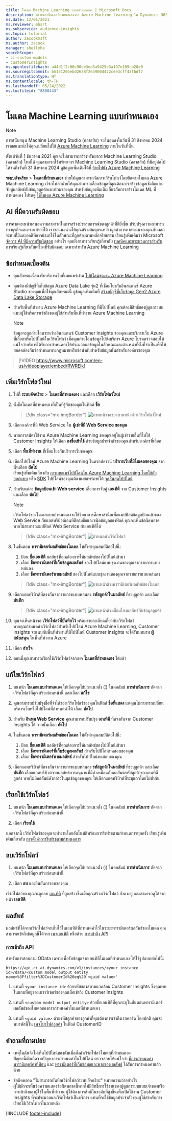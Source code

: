 ```yaml
---
title: โมเดล Machine Learning แบบกำหนดเอง | Microsoft Docs
description: ทำงานกับโมเดลที่กำหนดเองจาก Azure Machine Learning ใน Dynamics 365 Customer Insights
ms.date: 12/01/2021
ms.reviewer: mhart
ms.subservice: audience-insights
ms.topic: tutorial
author: zacookmsft
ms.author: zacook
manager: shellyha
searchScope:
- ci-custom-models
- customerInsights
ms.openlocfilehash: a44d1f2c00c90de3ed5a9425e3a197e109cb28e0
ms.sourcegitcommit: b515120bebd2638f2639004422cee3cff42fbdf7
ms.translationtype: HT
ms.contentlocale: th-TH
ms.lasthandoff: 05/24/2022
ms.locfileid: "8800443"
---
```

# <a name="custom-machine-learning-models"></a>โมเดล Machine Learning แบบกำหนดเอง

> [!NOTE]
> การสนับสนุน Machine Learning Studio (คลาสสิก) จะสิ้นสุดลงในวันที่ 31 สิงหาคม 2024 เราขอแนะนำให้คุณเปลี่ยนไปใช้ [Azure Machine Learning](/azure/machine-learning/overview-what-is-azure-machine-learning) ภายในวันที่นั้น
>
> ตั้งแต่วันที่ 1 ธันวาคม 2021 คุณจะไม่สามารถสร้างทรัพยากร Machine Learning Studio (คลาสสิก) ใหม่ได้ คุณสามารถใช้ทรัพยากร Machine Learning Studio (คลาสสิก) ที่มีอยู่ต่อไปได้จนถึงวันที่ 31 สิงหาคม 2024 ดูข้อมูลเพิ่มเติมได้ที่ [ย้ายไปยัง Azure Machine Learning](/azure/machine-learning/migrate-overview)


**ระบบอัจฉริยะ** > **โมเดลที่กำหนดเอง** ช่วยให้คุณสามารถจัดการเวิร์กโฟลว์โดยยึดตามโมเดล Azure Machine Learning เวิร์กโฟลว์ช่วยให้คุณสามารถเลือกข้อมูลที่คุณต้องการสร้างข้อมูลเชิงลึกและจับคู่ผลลัพธ์กับข้อมูลลูกค้าแบบรวมของคุณ สำหรับข้อมูลเพิ่มเติมเกี่ยวกับการสร้างโมเดล ML ที่กำหนดเอง โปรดดู [ใช้โมเดล Azure Machine Learning](azure-machine-learning-experiments.md)

## <a name="responsible-ai"></a>AI ที่มีความรับผิดชอบ

การคาดคะเนนำเสนอความสามารถในการสร้างประสบการณ์ของลูกค้าที่ดียิ่งขึ้น ปรับปรุงความสามารถทางธุรกิจและกระแสรายได้ เราขอแนะนำงให้คุณสร้างสมดุลระหว่างมูลค่าการคาดคะเนของคุณกับผลกระทบที่มีและอคติที่อาจนำมาใช้ในลักษณะที่ถูกต้องตามหลักจริยธรรม เรียนรู้เพิ่มเติมว่า Microsoft [จัดการ AI ที่มีความรับผิดชอบ](https://www.microsoft.com/ai/responsible-ai?activetab=pivot1%3aprimaryr6) อย่างไร คุณยังสามารถเรียนรู้เกี่ยวกับ [เทคนิคและกระบวนการสำหรับการเรียนรู้เกี่ยวกับเครื่องที่รับผิดชอบ](/azure/machine-learning/concept-responsible-ml) เฉพาะสำหรับ Azure Machine Learning

## <a name="prerequisites"></a>ข้อกำหนดเบื้องต้น

- คุณลักษณะนี้รองรับบริการเว็บที่เผยแพร่ผ่าน [ไปป์ไลน์ชุดงาน Azure Machine Learning](/azure/machine-learning/concept-ml-pipelines)

- คุณต้องมีบัญชีที่เก็บข้อมูล Azure Data Lake รุ่น2 ที่เชื่อมโยงกับอินสแตนซ์ Azure Studio ของคุณเพื่อใช้คุณลักษณะนี้ ดูข้อมูลเพิ่มเติมที่ [สร้างบัญชีที่เก็บข้อมูล Gen2 Azure Data Lake Storage](/azure/storage/blobs/data-lake-storage-quickstart-create-account)

- สำหรับพื้นที่ทำงาน Azure Machine Learning ที่มีไปป์ไลน์ คุณต้องมีสิทธิ์ของผู้ดูแลระบบแบบผู้ใช้หรือการเข้าถึงของผู้ใช้สำหรับพื้นที่ทำงาน Azure Machine Learning

   > [!NOTE]
   > ข้อมูลจะถูกถ่ายโอนระหว่างอินสแตนซ์ Customer Insights ของคุณและบริการเว็บ Azure ที่เลือกหรือไปป์ไลน์ในเวิร์กโฟลว์ เมื่อคุณถ่ายโอนข้อมูลไปยังบริการ Azure โปรดตรวจสอบให้แน่ใจว่าบริการได้รับการกําหนดค่าให้ประมวลผลข้อมูลในลักษณะและตําแหน่งที่ตั้งที่จําเป็นเพื่อให้สอดคล้องกับข้อกําหนดทางกฎหมายหรือข้อบังคับสําหรับข้อมูลนั้นสําหรับองค์กรของคุณ

> [!VIDEO https://www.microsoft.com/en-us/videoplayer/embed/RWRElk]

## <a name="add-a-new-workflow"></a>เพิ่มเวิร์กโฟลว์ใหม่

1. ไปที่ **ระบบอัจฉริยะ** > **โมเดลที่กำหนดเอง** และเลือก **เวิร์กโฟลว์ใหม่**

1. ตั้งชื่อโมเดลที่กำหนดเองที่เป็นที่รู้จักของคุณในฟิลด์ **ชื่อ**

   > [!div class="mx-imgBorder"]
   > ![ภาพหน้าจอของบานหน้าต่างเวิร์กโฟลว์ใหม่](media/new-workflowv2.png "ภาพหน้าจอของบานหน้าต่างเวิร์กโฟลว์ใหม่")

1. เลือกองค์กรที่มี Web Service ใน **ผู้เช่าที่มี Web Service ของคุณ**

1. หากการสมัครใช้งาน Azure Machine Learning ของคุณอยู่ในผู้เช่ารายอื่นที่ไม่ใช่ Customer Insights ให้เลือก **ลงชื่อเข้าใช้** ด้วยข้อมูลประจำตัวของคุณสำหรับองค์กรที่เลือก

1. เลือก **พื้นที่ทำงาน** ที่เชื่อมโยงกับบริการเว็บของคุณ 

1. เลือกไปป์ไลน์ Azure Machine Learning ในดรอปดาวน์ **บริการเว็บที่มีโมเดลของคุณ** จากนั้นเลือก **ถัดไป**    
   เรียนรู้เพิ่มเติมเกี่ยวกับ [การเผยแพร่ไปป์ไลน์ใน Azure Machine Learning โดยใช้ตัวออกแบบ](/azure/machine-learning/concept-ml-pipelines#building-pipelines-with-the-designer) หรือ [SDK](/azure/machine-learning/concept-ml-pipelines#building-pipelines-with-the-python-sdk) ไปป์ไลน์ของคุณต้องเผยแพร่ภายใต้ [จุดสิ้นสุดไปป์ไลน์](/azure/machine-learning/how-to-run-batch-predictions-designer#submit-a-pipeline-run)

1. สำหรับแต่ละ **ข้อมูลป้อนเข้า Web service** เลือกการจับคู่ **เอนทิตี** จาก Customer Insights และเลือก **ต่อไป**
   > [!NOTE]
   > เวิร์กโฟลว์ของโมเดลแบบกำหนดเองจะใช้วิทยาการศึกษาสำนึกเพื่อแมปฟิลด์ข้อมูลป้อนเข้าของ Web Service กับแอตทริบิวต์เอนทิตีตามชื่อและชนิดข้อมูลของฟิลด์ คุณจะเห็นข้อผิดพลาด หากไม่สามารถแมปฟิลด์ Web Service กับเอนทิตีได้

   > [!div class="mx-imgBorder"]
   > ![กำหนดค่าเวิร์กโฟลว์](media/intelligence-screen2-updated.png "กำหนดค่าเวิร์กโฟลว์")

1. ในขั้นตอน **พารามิเตอร์ผลลัพธ์ของโมเดล** ให้ตั้งค่าคุณสมบัติต่อไปนี้:
      1. ป้อน **ชื่อเอนทิตี** ผลลัพธ์ที่คุณต้องการให้ผลลัพธ์ของไปป์ไลน์เข้ามา
      1. เลือก **ชื่อพารามิเตอร์ที่เก็บข้อมูลผลลัพธ์** ของไปป์ไลน์แบบชุดงานของคุณจากรายการแบบหล่นลง
      1. เลือก **ชื่อพารามิเตอร์พาธผลลัพธ์** ของไปป์ไลน์แบบชุดงานของคุณจากรายการแบบหล่นลง

      > [!div class="mx-imgBorder"]
      > ![บานหน้าต่างพารามิเตอร์ผลลัพธ์ของโมเดล](media/intelligence-screen3-outputparameters.png "บานหน้าต่างพารามิเตอร์ผลลัพธ์ของโมเดล")

1. เลือกแอตทริบิวต์ที่ตรงกันจากรายการแบบหล่นลง **รหัสลูกค้าในผลลัพธ์** ที่ระบุลูกค้า และเลือก **บันทึก**

   > [!div class="mx-imgBorder"]
   > ![บานหน้าต่างเชื่อมโยงผลลัพธ์กับข้อมูลลูกค้า](media/intelligence-screen4-relatetocustomer.png "บานหน้าต่างเชื่อมโยงผลลัพธ์กับข้อมูลลูกค้า")

1. คุณจะเห็นหน้าจอ **เวิร์กโฟลว์ที่บันทึกไว้** พร้อมรายละเอียดเกี่ยวกับเวิร์กโฟลว์    
   หากคุณกำหนดค่าเวิร์กโฟลว์สำหรับไปป์ไลน์ Azure Machine Learning, Customer Insights จะแนบกับพื้นที่ทำงานที่มีไปป์ไลน์ Customer Insights จะได้รับบทบาท **ผู้สนับสนุน** ในพื้นที่ทำงาน Azure

1. เลือก **สำเร็จ**

1. ตอนนี้คุณสามารถเรียกใช้เวิร์กโฟลว์จากเพจ **โมเดลที่กำหนดเอง** ได้แล้ว

## <a name="edit-a-workflow"></a>แก้ไขเวิร์กโฟลว์

1. บนหน้า **โมเดลแบบกำหนดเอง** ให้เลือกจุดไข่ปลาแนวตั้ง (&vellip;) ในคอลัมน์ **การดำเนินการ** ถัดจากเวิร์กโฟลว์ที่คุณสร้างก่อนหน้านี้ และเลือก **แก้ไข**

1. คุณสามารถปรับปรุงชื่อที่จำได้ของเวิร์กโฟลว์ของคุณในฟิลด์ **ชื่อที่แสดง** แต่คุณไม่สามารถเปลี่ยนบริการเว็บหรือไปป์ไลน์ที่กำหนดค่าได้ เลือก **ถัดไป**

1. สำหรับ **อินพุต Web Service** คุณสามารถปรับปรุง **เอนทิตี** ที่ตรงกันจาก Customer Insights ได้ จากนั้นเลือก **ถัดไป**

1. ในขั้นตอน **พารามิเตอร์ผลลัพธ์ของโมเดล** ให้ตั้งค่าคุณสมบัติต่อไปนี้:
      1. ป้อน **ชื่อเอนทิตี** ผลลัพธ์ที่คุณต้องการให้ผลลัพธ์ของไปป์ไลน์เข้ามา
      1. เลือก **ชื่อพารามิเตอร์ที่เก็บข้อมูลผลลัพธ์** สำหรับไปป์ไลน์ทดสอบของคุณ
      1. เลือก **ชื่อพารามิเตอร์พาธผลลัพธ์** สำหรับไปป์ไลน์ทดสอบของคุณ

1. เลือกแอตทริบิวต์ที่ตรงกันจากรายการแบบหล่นลง **รหัสลูกค้าในผลลัพธ์** ที่ระบุลูกค้า และเลือก **บันทึก**
   เลือกแอตทริบิวต์จากผลลัพธ์การอนุมานที่มีค่าเหมือนกับคอลัมน์รหัสลูกค้าของเอนทิตีลูกค้า หากไม่มีคอลัมน์ดังกล่าวในชุดข้อมูลของคุณ ให้เลือกแอตทริบิวต์ที่ระบุแถวโดยไม่ซ้ำกัน

## <a name="run-a-workflow"></a>เรียกใช้เวิร์กโฟลว์

1. บนหน้า **โมเดลแบบกำหนดเอง** ให้เลือกจุดไข่ปลาแนวตั้ง (&vellip;) ในคอลัมน์ **การดำเนินการ** ถัดจากเวิร์กโฟลว์ที่คุณสร้างก่อนหน้านี้

1. เลือก **เรียกใช้**

นอกจากนี้ เวิร์กโฟลว์ของคุณจะทำงานโดยอัตโนมัติพร้อมการรีเฟรชตามกำหนดการทุกครั้ง เรียนรู้เพิ่มเติมเกี่ยวกับ [การตั้งค่าการรีเฟรชตามกำหนดการ](system.md#schedule-tab)

## <a name="delete-a-workflow"></a>ลบเวิร์กโฟลว์

1. บนหน้า **โมเดลแบบกำหนดเอง** ให้เลือกจุดไข่ปลาแนวตั้ง (&vellip;) ในคอลัมน์ **การดำเนินการ** ถัดจากเวิร์กโฟลว์ที่คุณสร้างก่อนหน้านี้

1. เลือก **ลบ** และยืนยันการลบของคุณ

เวิร์กโฟลว์ของคุณจะถูกลบ [เอนทิตี](entities.md) ที่ถูกสร้างขึ้นเมื่อคุณสร้างเวิร์กโฟลว์ ยังคงอยู่ และสามารถดูได้จากหน้า **เอนทิตี**

## <a name="results"></a>ผลลัพธ์

ผลลัพธ์ที่ได้จากเวิร์กโฟลว์จะเก็บไว้ในเอนทิตีที่กำหนดค่าไว้ในระยะพารามิเตอร์ผลลัพธ์ของโมเดล คุณสามารถเข้าถึงข้อมูลนี้ได้จาก [เพจเอนทิตี](entities.md) หรือด้วย [การเข้าถึง API](apis.md)

### <a name="api-access"></a>การเข้าถึง API

สำหรับการสอบถาม OData เฉพาะเพื่อรับข้อมูลจากเอนทิตีโมเดลที่กำหนดเอง ให้ใช้รูปแบบต่อไปนี้:

`https://api.ci.ai.dynamics.com/v1/instances/<your instance id>/data/<custom model output entity name>%3Ffilter%3DCustomerId%20eq%20'<guid value>'`

1. แทนที่ `<your instance id>` ด้วยรหัสของสภาพแวดล้อม Customer Insights ซึ่งคุณพบในแถบที่อยู่ของเบราว์เซอร์ของคุณเมื่อเข้าถึง Customer Insights

1. แทนที่ `<custom model output entity>` ด้วยชื่อเอนทิตีที่คุณระบุในขั้นตอนพารามิเตอร์ผลลัพธ์ของโมเดลของการกำหนดค่าโมเดลที่กำหนดเอง

1. แทนที่ `<guid value>` ด้วยรหัสลูกค้าของลูกค้าที่คุณต้องการเข้าถึงเรกคอร์ด โดยปกติ คุณจะพบรหัสนี้ใน [เพจโปรไฟล์ลูกค้า](customer-profiles.md) ในฟิลด์ CustomerID

## <a name="frequently-asked-questions"></a>คำถามที่ถามบ่อย

- เหตุใดฉันจึงไม่เห็นไปป์ไลน์ของฉันเมื่อตั้งค่าเวิร์กโฟลว์โมเดลที่กำหนดเอง    
  ปัญหานี้มักเกิดจากปัญหาการกำหนดค่าในไปป์ไลน์ ตรวจสอบให้แน่ใจว่า [มีการกำหนดค่าพารามิเตอร์ค่าที่ป้อน](azure-machine-learning-experiments.md#dataset-configuration) และ [พารามิเตอร์ที่เก็บข้อมูลและพาธของผลลัพธ์](azure-machine-learning-experiments.md#import-pipeline-data-into-customer-insights) ได้รับการกำหนดค่าแล้วด้วย

- ข้อผิดพลาด "ไม่สามารถบันทึกเวิร์กโฟลว์ระบบอัจฉริยะ" หมายความว่าอย่างไร    
  ผู้ใช้มักจะเห็นข้อความแสดงข้อผิดพลาดนี้หากไม่มีสิทธิ์การใช้งานของผู้ดูแลระบบแบบเจ้าของหรือการเข้าถึงของผู้ใช้ในพื้นที่ทำงาน ผู้ใช้ต้องการสิทธิ์ในระดับที่สูงขึ้นเพื่อเปิดใช้งาน Customer Insights ที่จะประมวลผลเวิร์กโฟลว์เป็นบริการ แทนที่จะใช้ข้อมูลประจำตัวของผู้ใช้สำหรับการเรียกใช้เวิร์กโฟลว์ในภายหลัง

[!INCLUDE [footer-include](includes/footer-banner.md)]
